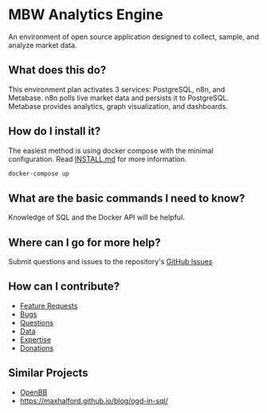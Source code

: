 # MBW Analytics Engine

An environment of open source application designed to collect, sample, and analyze market data.

## What does this do?

This environment plan activates 3 services: PostgreSQL, n8n, and Metabase. n8n polls live market data and persists it to PostgreSQL. Metabase provides analytics, graph visualization, and dashboards.

## How do I install it?

The easiest method is using docker compose with the minimal configuration. Read [INSTALL.md](./INSTALL.md) for more information.

```bash
docker-compose up
```

## What are the basic commands I need to know?

Knowledge of SQL and the Docker API will be helpful.

## Where can I go for more help?

Submit questions and issues to the repository's [GitHub Issues](https://github.com/mashiox/analytics-engine/issues)

## How can I contribute?

- [Feature Requests](https://github.com/mashiox/analytics-engine/pulls)
- [Bugs](https://github.com/mashiox/analytics-engine/issues)
- [Questions](https://github.com/mashiox/analytics-engine/issues)
- <a href="mailto:code@mashio.net?subject=Fresh Data - ref: MBW Analytics Engine">Data</a>
- <a href="mailto:code@mashio.net?subject=Introduction - ref: MBW Analytics Engine">Expertise</a>
- [Donations](https://account.venmo.com/u/Matt-Walther-4)

## Similar Projects

- [OpenBB](https://github.com/OpenBB-finance/OpenBBTerminal)
- https://maxhalford.github.io/blog/ogd-in-sql/
